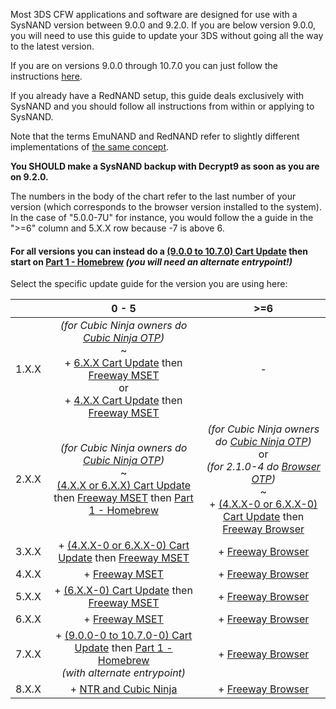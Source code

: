 Most 3DS CFW applications and software are designed for use with a SysNAND version between 9.0.0 and 9.2.0. If you are below version 9.0.0, you will need to use this guide to update your 3DS without going all the way to the latest version.    

If you are on versions 9.0.0 through 10.7.0 you can just follow the instructions [here](https://github.com/Plailect/Guide/wiki/Get-Started).

If you already have a RedNAND setup, this guide deals exclusively with SysNAND and you should follow all instructions from within or applying to SysNAND.

Note that the terms EmuNAND and RedNAND refer to slightly different implementations of [the same concept](http://3dbrew.org/wiki/NAND_Redirection).

**You SHOULD make a SysNAND backup with Decrypt9 as soon as you are on 9.2.0.**

The numbers in the body of the chart refer to the last number of your version (which corresponds to the browser version installed to the system). In the case of "5.0.0-7U" for instance, you would follow the a guide in the ">=6" column and 5.X.X row because -7 is above 6.

#### For all versions you can instead do a [(9.0.0 to 10.7.0) Cart Update](https://github.com/Plailect/Guide/wiki/Cart-Update) then start on [Part 1 - Homebrew](https://github.com/Plailect/Guide/wiki/Part-1-(Homebrew)) *(you will need an alternate entrypoint!)*

Select the specific update guide for the version you are using here:

|  | 0 - 5 | >=6 |
|:-:|:-:|:-:|
| 1.X.X | *(for Cubic Ninja owners do [Cubic Ninja OTP](https://github.com/Plailect/Guide/wiki/Cubic-Ninja-OTP))*<br>~<br>+ [6.X.X Cart Update](https://github.com/Plailect/Guide/wiki/Cart-Update) then [Freeway MSET](https://github.com/Plailect/Guide/wiki/Freeway-MSET)<br>or<br> + [4.X.X Cart Update](https://github.com/Plailect/Guide/wiki/Cart-Update) then [Freeway MSET](https://github.com/Plailect/Guide/wiki/Freeway-MSET) | - |
| 2.X.X | *(for Cubic Ninja owners do [Cubic Ninja OTP](https://github.com/Plailect/Guide/wiki/Cubic-Ninja-OTP))*<br>~<br>[(4.X.X or 6.X.X) Cart Update](https://github.com/Plailect/Guide/wiki/Cart-Update) then [Freeway MSET](https://github.com/Plailect/Guide/wiki/Freeway-MSET) then [Part 1 - Homebrew](https://github.com/Plailect/Guide/wiki/Part-1-(Homebrew)) | *(for Cubic Ninja owners do [Cubic Ninja OTP](https://github.com/Plailect/Guide/wiki/Cubic-Ninja-OTP))*<br>or<br> *(for 2.1.0-4 do [Browser OTP](https://github.com/Plailect/Guide/wiki/Browser-OTP))*<br>~<br>+ [(4.X.X-0 or 6.X.X-0) Cart Update](https://github.com/Plailect/Guide/wiki/Cart-Update) then [Freeway Browser](https://github.com/Plailect/Guide/wiki/Freeway-Browser) |
| 3.X.X | + [(4.X.X-0 or 6.X.X-0) Cart Update](https://github.com/Plailect/Guide/wiki/Cart-Update) then [Freeway MSET](https://github.com/Plailect/Guide/wiki/Freeway-MSET) | + [Freeway Browser](https://github.com/Plailect/Guide/wiki/Freeway-Browser) |
| 4.X.X | + [Freeway MSET](https://github.com/Plailect/Guide/wiki/Freeway-MSET) | + [Freeway Browser](https://github.com/Plailect/Guide/wiki/Freeway-Browser) |
| 5.X.X | + [(6.X.X-0) Cart Update](https://github.com/Plailect/Guide/wiki/Cart-Update) then [Freeway MSET](https://github.com/Plailect/Guide/wiki/Freeway-MSET) | + [Freeway Browser](https://github.com/Plailect/Guide/wiki/Freeway-Browser) |
| 6.X.X | + [Freeway MSET](https://github.com/Plailect/Guide/wiki/Freeway-MSET) | + [Freeway Browser](https://github.com/Plailect/Guide/wiki/Freeway-Browser) |
| 7.X.X | + [(9.0.0-0 to 10.7.0-0) Cart Update](https://github.com/Plailect/Guide/wiki/Cart-Update) then [Part 1 - Homebrew](https://github.com/Plailect/Guide/wiki/Part-1-(Homebrew))<br>*(with alternate entrypoint)*| + [Freeway Browser](https://github.com/Plailect/Guide/wiki/Freeway-Browser) |
| 8.X.X | + [NTR and Cubic Ninja](https://github.com/Plailect/Guide/wiki/NTR-and-Cubic-Ninja) | + [Freeway Browser](https://github.com/Plailect/Guide/wiki/Freeway-Browser) |
